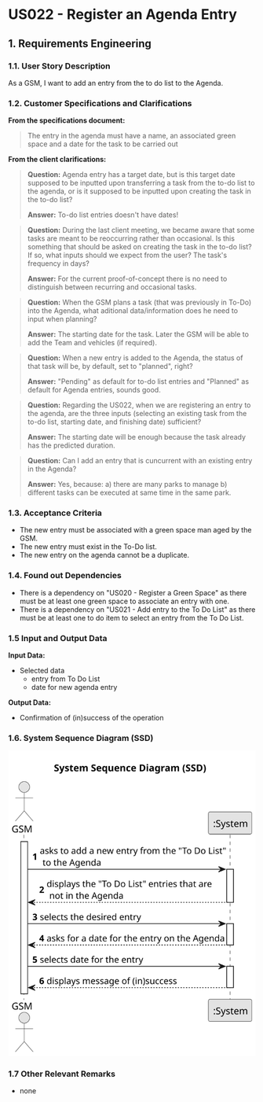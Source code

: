 # US022 - Register an Agenda Entry


## 1. Requirements Engineering

### 1.1. User Story Description

As a GSM, I want to add an entry from the to do list to the Agenda. 

### 1.2. Customer Specifications and Clarifications 

**From the specifications document:**

> The entry in the agenda must have a name, an associated green space and a date for the task to be carried out 

**From the client clarifications:**

> **Question:**  Agenda entry has a target date, but is this target date supposed to be inputted upon transferring a task from the to-do list to the agenda, or is it supposed to be inputted upon creating the task in the to-do list?
>
> **Answer:** To-do list entries doesn't have dates!

> **Question:** During the last client meeting, we became aware that some tasks are meant to be reoccurring rather than occasional. Is this something that should be asked on creating the task in the to-do list? If so, what inputs should we expect from the user? The task's frequency in days?
>
> **Answer:** For the current proof-of-concept there is no need to distinguish between recurring and occasional tasks.

> **Question:** When the GSM plans a task (that was previously in To-Do) into the Agenda, what aditional data/information does he need to input when planning?
>
> **Answer:** The starting date for the task. Later the GSM will be able to add the Team and vehicles (if required).

> **Question:** When a new entry is added to the Agenda, the status of that task will be, by default, set to "planned", right?
>
> **Answer:** "Pending" as default for to-do list entries and "Planned" as default for Agenda entries, sounds good.

> **Question:** Regarding the US022, when we are registering an entry to the agenda, are the three inputs (selecting an existing task from the to-do list, starting date, and finishing date) sufficient?
>
> **Answer:** The starting date will be enough because the task already has the predicted duration.

> **Question:** Can I add an entry that is cuncurrent with an existing entry in the Agenda?
>
> **Answer:** Yes, because: a) there are many parks to manage b) different tasks can be executed at same time in the same park.
### 1.3. Acceptance Criteria

* The new entry must be associated with a green space man aged by the GSM.
* The new entry must exist in the To-Do list.
* The new entry on the agenda cannot be a duplicate.

### 1.4. Found out Dependencies

* There is a dependency on "US020 - Register a Green Space" as there must be at least one green space to associate an entry with one.
* There is a dependency on "US021 - Add entry to the To Do List" as there must be at least one to do item to select an entry from the To Do List.

### 1.5 Input and Output Data

**Input Data:**

* Selected data
  * entry from To Do List
  * date for new agenda entry

**Output Data:**

* Confirmation of (in)success of the operation

### 1.6. System Sequence Diagram (SSD)

![System Sequence Diagram - Alternative One](svg/us022-system-sequence-diagram.svg)

### 1.7 Other Relevant Remarks

* none